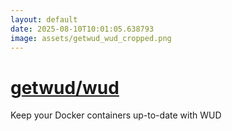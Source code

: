 ```yaml
---
layout: default
date: 2025-08-10T10:01:05.638793
image: assets/getwud_wud_cropped.png
---
```


# [getwud/wud](https://github.com/getwud/wud)

Keep your Docker containers up-to-date with WUD

